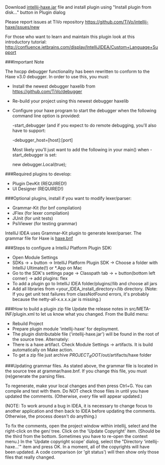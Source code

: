 Download [intellij-haxe.jar](https://github.com/JetBrains/intellij-haxe/blob/master/intellij-haxe.jar?raw=true) file and install plugin using "Install plugin from disk..." button in Plugin dialog

Please report issues at TiVo repository https://github.com/TiVo/intellij-haxe/issues/new

For those who want to learn and maintain this plugin look at this introductory tutorial:
http://confluence.jetbrains.com/display/IntelliJIDEA/Custom+Language+Support


###Important Note

The hxcpp debugger functionality has been rewritten to conform to the
Haxe v3.0 debugger.  In order to use this, you must:

- Install the newest debugger haxelib from https://github.com/TiVo/debugger
- Re-build your project using this newest debugger haxelib
- Configure your haxe program to start the debugger when the following
  command line option is provided:

  -start_debugger
  (and if you expect to do remote debugging, you'll also have to support:

  -debugger_host=[host]:[port]

  Most likely you'll just want to add the following in your main() when
  -start_debugger is set:

  new debugger.Local(true);

###Required plugins to develop:
- Plugin DevKit (REQUIRED!)
- UI Designer (REQUIRED!)

###Optional plugins, install if you want to modify lexer/parser:
- Grammar-Kit (for bnf compilation)
- JFlex (for lexer compilation)
- JUnit (for unit tests)
- PsiViewer (for testing grammar)

IntelliJ IDEA uses Grammar-Kit plugin to generate lexer/parser.  The grammar file for Haxe is [haxe.bnf](https://github.com/JetBrains/intellij-haxe/blob/master/grammar/haxe.bnf)

###Steps to configure a IntelliJ Platform Plugin SDK:
- Open Module Settings
- SDKs -> + button -> IntelliJ Platform Plugin SDK -> Choose a folder with IntelliJ Ultimate(!) or *.App on Mac
- Go to the SDK's settings page -> Classpath tab -> + button(bottom left corner) -> add plugins: flex
- To add a plugin go to IntelliJ IDEA folder/plugins/<plugin-name>/lib and choose all jars
- Add all libraries from <your_IDEA_install_directory>/lib directory.
  (Note: If you get unit test failures from classNotFound errors, 
         it's probably because the netty-all-x.x.x.x.jar is missing.)

###How to build a plugin zip file
Update the release notes in src/META-INF/plugin.xml to let us know what you changed.
From the Build menu:
- Rebuild Project
- Prepare plugin module 'intellij-haxe' for deployment.
- The plugin distributable file ('intellij-haxe.jar') will be found in the root of the source tree.
Alternately:
- There is a haxe artifact. Check Module Settings -> artifacts. It is build automatically on Make action.
- To get a zip file just archive $PROJECT_ROOT$/out/artifacts/haxe folder

###Updating grammar files.
As stated above, the grammar file is located in the source tree at 
grammar/haxe.bnf.  If you change this file, you must (re)generate 
the parsing files.

To regenerate, make your local changes and then press Ctrl+G.  You can compile
and test with them.  Do NOT check those files in until you have updated the 
comments.  (Otherwise, *every* file will appear updated.)

(NOTE: To work around a bug in IDEA, it is necessary to change focus to another
application and then back to IDEA before updating the comments.  Otherwise,
the process doesn't do anything.)

To fix the comments, open the project window within intellij, select and 
the right-click on the gen/ tree.  Click on the 'Update Copyright' item.
(Should be the third from the bottom.  Sometimes you have to re-open the
context menu.)  In the 'Update copyright scope' dialog, select the 
"Directory 'intellij-haxe...'" item and press OK.  In a moment, all of the
copyrights will have been updated.  A code comparison (or 'git status') will
then show only those files that really changed.

